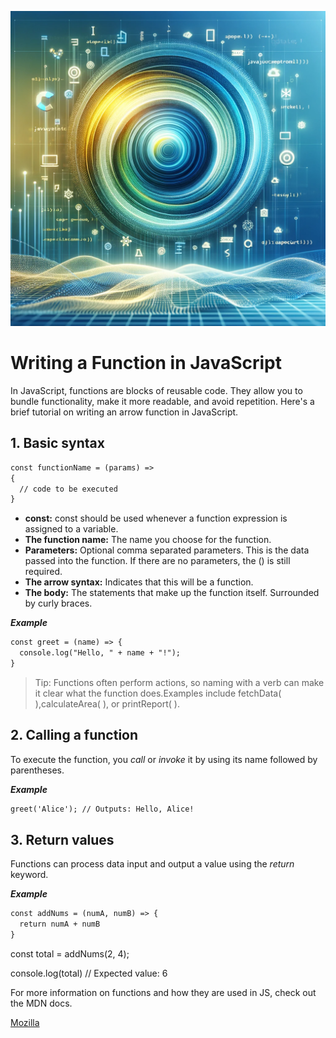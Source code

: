 ![JavaScript Coding](./images/JavaScript.webp)

# Writing a Function in JavaScript

In JavaScript, functions are blocks of reusable code. They allow you to bundle functionality, make it more readable, and avoid repetition. Here's a brief tutorial on writing an arrow function in JavaScript.

## 1. Basic syntax

```markdown
const functionName = (params) => 
{
  // code to be executed
}
```

* **const:** const should be used whenever a function expression is assigned to a variable.
* **The function name:** The name you choose for the function.
* **Parameters:** Optional comma separated parameters. This is the data passed into the function. If there are no parameters, the () is still required.
* **The arrow syntax:** Indicates that this will be a function.
* **The body:** The statements that make up the function itself. Surrounded by curly braces.

***Example***

```markdown
const greet = (name) => {
  console.log("Hello, " + name + "!");
}
```

> Tip: Functions often perform actions, so naming with a verb can make it clear what the function does.Examples include fetchData( ),calculateArea( ), or printReport( ).

## 2. Calling a function

To execute the function, you *call* or *invoke* it by using its name followed by parentheses.

***Example***

```markdown
greet('Alice'); // Outputs: Hello, Alice!
```

## 3. Return values

Functions can process data input and output a value using the *return* keyword.

***Example***

```markdown
const addNums = (numA, numB) => {
  return numA + numB
}
```

const total = addNums(2, 4);

console.log(total) // Expected value: 6

For more information on functions and how they are used in JS, check out the MDN docs.

[Mozilla](https://developer.mozilla.org/en-US/docs/Web/JavaScript/Guide/Functions)

